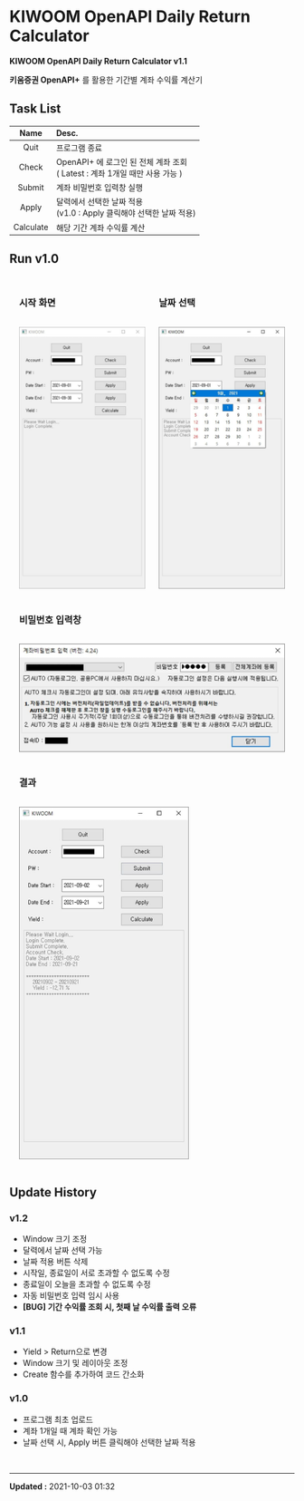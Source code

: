 # KIWOOM OpenAPI Daily Return Calculator

**KIWOOM OpenAPI Daily Return Calculator v1.1**

**키움증권 OpenAPI+** 를 활용한 기간별 계좌 수익률 계산기


## Task List

| Name      | Desc.                                                                      |
| :--:      | :----                                                                      |
| Quit      | 프로그램 종료                                                               |
| Check     | OpenAPI+ 에 로그인 된 전체 계좌 조회<br>( Latest : 계좌 1개일 때만 사용 가능 ) |
| Submit    | 계좌 비밀번호 입력창 실행                                                    |
| Apply     | 달력에서 선택한 날짜 적용<br>(v1.0 : Apply 클릭해야 선택한 날짜 적용)          |
| Calculate | 해당 기간 계좌 수익률 계산                                                   |


## Run v1.0
<table style="border-collapse: separate; border-spacing: 10px 10px;">
    <tr>
        <td style="border: none;"><h3>시작 화면</h3></td>
        <td style="border: none;"><h3>날짜 선택</h3></td>
    </tr>
    <tr>
        <td style="border: none;"><img src="img/run1.jpg" width="300px"></td>
        <td style="border: none;"><img src="img/run3.jpg" width="300px"></td>
    </tr>
    <tr>
        <td colspan="2" style="border: none;"><h3>비밀번호 입력창</h3></td>
    </tr>
    <tr>
        <td colspan="2" style="border: none;"><img src="img/run2.jpg" width="500px"></td>
    </tr>
    <tr>
        <td colspan="2" style="border: none;"><h3>결과</h3></td>
    </tr>
    <tr>
        <td colspan="2" style="border: none;"><img src="img/run4.jpg" width="300px"></td>
    </tr>
</table>


## Update History

### v1.2

- Window 크기 조정
- 달력에서 날짜 선택 가능
- 날짜 적용 버튼 삭제
- 시작일, 종료일이 서로 초과할 수 없도록 수정
- 종료일이 오늘을 초과할 수 없도록 수정
- 자동 비밀번호 입력 임시 사용
- **[BUG] 기간 수익률 조회 시, 첫째 날 수익률 출력 오류** 

### v1.1

- Yield > Return으로 변경 
- Window 크기 및 레이아웃 조정
- Create 함수를 추가하여 코드 간소화

### v1.0

- 프로그램 최초 업로드
- 계좌 1개일 때 계좌 확인 가능
- 날짜 선택 시, Apply 버튼 클릭해야 선택한 날짜 적용


<br>

---
**Updated :** 2021-10-03 01:32
